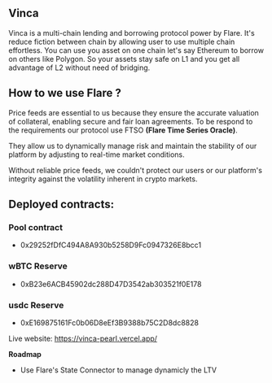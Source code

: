 ## Vinca
Vinca is a multi-chain lending and borrowing protocol power by Flare. It's reduce fiction between chain by allowing user to use multiple chain effortless. You can use you asset on one chain let's say Ethereum to borrow on others like Polygon. So your assets stay safe on L1 and you get all advantage of L2 without need of bridging.

## How to we use Flare ?

Price feeds are essential to us because they ensure the accurate valuation of collateral, enabling secure and fair loan agreements.
To be respond to the requirements our protocol use FTSO **(Flare Time Series Oracle)**.

They allow us to dynamically manage risk and maintain the stability of our platform by adjusting to real-time market conditions.

Without reliable price feeds, we couldn't protect our users or our platform's integrity against the volatility inherent in crypto markets.

## Deployed contracts:
### Pool contract
- 0x29252fDfC494A8A930b5258D9Fc0947326E8bcc1
### wBTC Reserve
- 0xB23e6ACB45902dc288D47D3542ab303521f0E178
### usdc Reserve
- 0xE169875161Fc0b06D8eEf3B9388b75C2D8dc8828

Live website: https://vinca-pearl.vercel.app/


**Roadmap**
- Use Flare's State Connector to manage dynamicly the LTV



